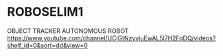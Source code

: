 # ROBOSELIM1
OBJECT TRACKER AUTONOMOUS ROBOT
https://www.youtube.com/channel/UCjGtNzyvjuEwAL5l7H2FqDQ/videos?shelf_id=0&sort=dd&view=0
